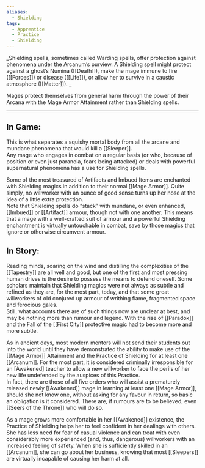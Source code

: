 ```yaml
---
aliases:
  - Shielding
tags:
  - Apprentice
  - Practice
  - Shielding
---
```


_Shielding spells, sometimes called Warding spells, offer protection against phenomena under the Arcanum’s purview. A Shielding spell might protect against a ghost’s Numina ([[Death]]), make the mage immune to fire ([[Forces]]) or disease ([[Life]]), or allow her to survive in a caustic atmosphere ([[Matter]]). _

Mages protect themselves from general harm through the power of their Arcana with the Mage Armor Attainment rather than Shielding spells.

---

## In Game:

This is what separates a squishy mortal body from all the arcane and mundane phenomena that would kill a [[Sleeper]]. \
Any mage who engages in combat on a regular basis (or who, because of position or even just paranoia, fears being attacked) or deals with powerful supernatural phenomena has a use for Shielding spells.

Some of the most treasured of Artifacts and Imbued Items are enchanted with Shielding magics in addition to their normal [[Mage Armor]]. Quite simply, no willworker with an ounce of good sense turns up her nose at the idea of a little extra protection. \
Note that Shielding spells do “stack” with mundane, or even enhanced, [[Imbued]] or [[Artifact]] armour, though not with one another. This means that a mage with a well-crafted suit of armour and a powerful Shielding enchantment is virtually untouchable in combat, save by those magics that ignore or otherwise circumvent armour.

## In Story:

Reading minds, soaring on the wind and distilling the complexities of the [[Tapestry]] are all well and good, but one of the first and most pressing human drives is the desire to possess the means to defend oneself. Some scholars maintain that Shielding magics were not always as subtle and refined as they are, for the most part, today, and that some great willworkers of old conjured up armour of writhing flame, fragmented space and ferocious gales. \
Still, what accounts there are of such things now are unclear at best, and may be nothing more than rumour and legend. With the rise of [[Paradox]] and the Fall of the [[First City]] protective magic had to become more and more subtle.

As in ancient days, most modern mentors will not send their students out into the world until they have demonstrated the ability to make use of the [[Mage Armor]] Attainment and the Practice of Shielding for at least one [[Arcanum]]. For the most part, it is considered criminally irresponsible for an [Awakened] teacher to allow a new willworker to face the perils of her new life undefended by the auspices of this Practice. \
In fact, there are those of all five orders who will assist a prematurely released newly [[Awakened]] mage in learning at least one [[Mage Armor]], should she not know one, without asking for any favour in return, so basic an obligation is it considered. There are, if rumours are to be believed, even [[Seers of the Throne]] who will do so.

As a mage grows more comfortable in her [[Awakened]] existence, the Practice of Shielding helps her to feel confident in her dealings with others. She has less need for fear of casual violence and can treat with even considerably more experienced (and, thus, dangerous) willworkers with an increased feeling of safety. When she is sufficiently skilled in an [[Arcanum]], she can go about her business, knowing that most [[Sleepers]] are virtually incapable of causing her harm at all.